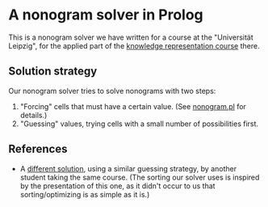 # A nonogram solver in Prolog

This is a nonogram solver we have written for a course at the "Universität Leipzig",
for the applied part of the [knowledge representation course][course]
there.

[course]: http://www.informatik.uni-leipzig.de/~brewka/KRoutline.html

## Solution strategy

Our nonogram solver tries to solve nonograms with two steps:

1. "Forcing" cells that must have a certain value. (See [nonogram.pl](./nonogram.pl)
    for details.)
2. "Guessing" values, trying cells with a small number of possibilities first.

## References

* A [different solution][klemens], using a similar guessing strategy, by another
    student taking the same course. (The sorting our solver uses is inspired by
    the presentation of this one, as it didn't occur to us that sorting/optimizing
    is as simple as it is.)

[klemens]: https://gist.github.com/klemens/b61f141ade46da56fc7d
